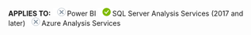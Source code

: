 **APPLIES TO:** ![no](media/no.png)Power BI ![yes](media/yes.png)SQL Server Analysis Services (2017 and later) ![no](media/no.png)Azure Analysis Services